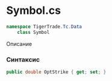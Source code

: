
# Symbol.cs
```csharp
namespace TigerTrade.Tc.Data  
    class Symbol
```

Описание

### Синтаксис
```csharp
public double OptStrike { get; set; }
```
